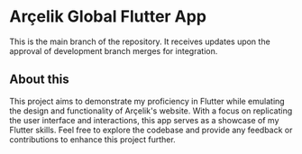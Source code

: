 # Arçelik Global Flutter App

This is the main branch of the repository. It receives updates upon the approval of development branch merges for integration.

## About this


This project aims to demonstrate my proficiency in Flutter while emulating the design and functionality of Arçelik's website. With a focus on replicating the user interface and interactions, this app serves as a showcase of my Flutter skills. Feel free to explore the codebase and provide any feedback or contributions to enhance this project further.